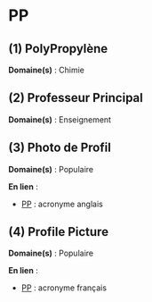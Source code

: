 # PP

## (1) PolyPropylène

**Domaine(s)** : Chimie

## (2) Professeur Principal

**Domaine(s)** : Enseignement

## (3) Photo de Profil

**Domaine(s)** : Populaire

**En lien** :

+ [PP](#4-profile-picture) : acronyme anglais

## (4) Profile Picture

**Domaine(s)** : Populaire

**En lien** :

+ [PP](#3-photo-de-profil) : acronyme français

